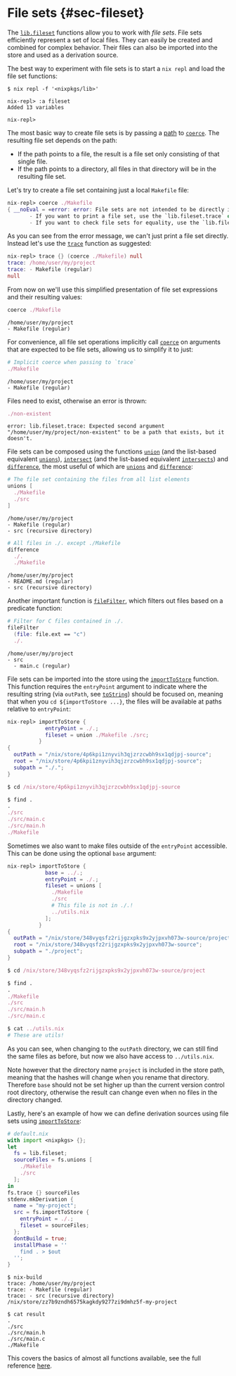 # File sets {#sec-fileset}

The [`lib.fileset`](#sec-functions-library-fileset) functions allow you to work with _file sets_.
File sets efficiently represent a set of local files.
They can easily be created and combined for complex behavior.
Their files can also be imported into the store and used as a derivation source.

The best way to experiment with file sets is to start a `nix repl` and load the file set functions:
```
$ nix repl -f '<nixpkgs/lib>'

nix-repl> :a fileset
Added 13 variables

nix-repl>
```

The most basic way to create file sets is by passing a [path](https://nixos.org/manual/nix/stable/language/values.html#type-path) to [`coerce`](#function-library-lib.fileset.coerce). The resulting file set depends on the path:
- If the path points to a file, the result is a file set only consisting of that single file.
- If the path points to a directory, all files in that directory will be in the resulting file set.

Let's try to create a file set containing just a local `Makefile` file:
```nix
nix-repl> coerce ./Makefile
{ __noEval = «error: error: File sets are not intended to be directly inspected or evaluated. Instead prefer:
       - If you want to print a file set, use the `lib.fileset.trace` or `lib.fileset.pretty` function.
       - If you want to check file sets for equality, use the `lib.fileset.equals` function.»; _base = /home/user/my/project; _tree = { ... }; _type = "fileset"; }
```

As you can see from the error message, we can't just print a file set directly. Instead let's use the [`trace`](#function-library-lib.fileset.trace) function as suggested:

```nix
nix-repl> trace {} (coerce ./Makefile) null
trace: /home/user/my/project
trace: - Makefile (regular)
null
```

From now on we'll use this simplified presentation of file set expressions and their resulting values:
```nix
coerce ./Makefile
```
```
/home/user/my/project
- Makefile (regular)
```

For convenience, all file set operations implicitly call [`coerce`](#function-library-lib.fileset.coerce) on arguments that are expected to be file sets, allowing us to simplify it to just:

```nix
# Implicit coerce when passing to `trace`
./Makefile
```
```
/home/user/my/project
- Makefile (regular)
```

Files need to exist, otherwise an error is thrown:
```nix
./non-existent
```
```
error: lib.fileset.trace: Expected second argument "/home/user/my/project/non-existent" to be a path that exists, but it doesn't.
```

File sets can be composed using the functions [`union`](#function-library-lib.fileset.union) (and the list-based equivalent [`unions`](#function-library-lib.fileset.unions)), [`intersect`](#function-library-lib.fileset.intersect) (and the list-based equivalent [`intersects`](#function-library-lib.fileset.intersects)) and [`difference`](#function-library-lib.fileset.difference), the most useful of which are [`unions`](#function-library-lib.fileset.unions) and [`difference`](#function-library-lib.fileset.difference):

```nix
# The file set containing the files from all list elements
unions [
  ./Makefile
  ./src
]
```
```
/home/user/my/project
- Makefile (regular)
- src (recursive directory)
```

```nix
# All files in ./. except ./Makefile
difference
  ./.
  ./Makefile
```
```
/home/user/my/project
- README.md (regular)
- src (recursive directory)
```

Another important function is [`fileFilter`](#function-library-lib.fileset.fileFilter), which filters out files based on a predicate function:
```nix
# Filter for C files contained in ./.
fileFilter
  (file: file.ext == "c")
  ./.
```
```
/home/user/my/project
- src
  - main.c (regular)
```

File sets can be imported into the store using the [`importToStore`](#function-library-lib.fileset.importToStore) function. This function requires the `entryPoint` argument to indicate where the resulting string (via `outPath`, see [`toString`](https://nixos.org/manual/nix/stable/language/builtins.html?highlight=outPath#builtins-toString)) should be focused on, meaning that when you `cd ${importToStore ...}`, the files will be available at paths relative to `entryPoint`:
```nix
nix-repl> importToStore {
            entryPoint = ./.;
            fileset = union ./Makefile ./src;
          }
{
  outPath = "/nix/store/4p6kpi1znyvih3qjzrzcwbh9sx1qdjpj-source";
  root = "/nix/store/4p6kpi1znyvih3qjzrzcwbh9sx1qdjpj-source";
  subpath = "./.";
}

$ cd /nix/store/4p6kpi1znyvih3qjzrzcwbh9sx1qdjpj-source

$ find .
.
./src
./src/main.c
./src/main.h
./Makefile
```

Sometimes we also want to make files outside of the `entryPoint` accessible. This can be done using the optional `base` argument:

```nix
nix-repl> importToStore {
            base = ../.;
            entryPoint = ./.;
            fileset = unions [
              ./Makefile
              ./src
              # This file is not in ./.!
              ../utils.nix
            ];
          }
{
  outPath = "/nix/store/348vyqsfz2rijgzxpks9x2yjpxvh073w-source/project";
  root = "/nix/store/348vyqsfz2rijgzxpks9x2yjpxvh073w-source";
  subpath = "./project";
}

$ cd /nix/store/348vyqsfz2rijgzxpks9x2yjpxvh073w-source/project

$ find .
.
./Makefile
./src
./src/main.h
./src/main.c

$ cat ../utils.nix
# These are utils!
```

As you can see, when changing to the `outPath` directory, we can still find the same files as before, but now we also have access to `../utils.nix`.

Note however that the directory name `project` is included in the store path, meaning that the hashes will change when you rename that directory.
Therefore `base` should not be set higher up than the current version control root directory, otherwise the result can change even when no files in the directory changed.

Lastly, here's an example of how we can define derivation sources using file sets using [`importToStore`](#function-library-lib.fileset.importToStore):
```nix
# default.nix
with import <nixpkgs> {};
let
  fs = lib.fileset;
  sourceFiles = fs.unions [
    ./Makefile
    ./src
  ];
in
fs.trace {} sourceFiles
stdenv.mkDerivation {
  name = "my-project";
  src = fs.importToStore {
    entryPoint = ./.;
    fileset = sourceFiles;
  };
  dontBuild = true;
  installPhase = ''
    find . > $out
  '';
}
```

```
$ nix-build
trace: /home/user/my/project
trace: - Makefile (regular)
trace: - src (recursive directory)
/nix/store/zz7b9zndh6575kagkdy9277zi9dmhz5f-my-project

$ cat result
.
./src
./src/main.h
./src/main.c
./Makefile
```

This covers the basics of almost all functions available, see the full reference [here](#sec-functions-library-fileset).
